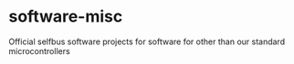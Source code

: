 software-misc
=============

Official selfbus software projects for software for other than our standard microcontrollers
